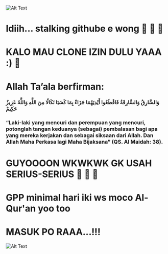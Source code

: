 ![Alt Text](https://media.giphy.com/media/vFKqnCdLPNOKc/giphy.gif)

# Idiih... stalking githube e wong 🤣 🤣 🤣 

# KALO MAU CLONE IZIN DULU YAAA :) 🤗

# Allah Ta’ala berfirman:

### وَالسَّارِقُ وَالسَّارِقَةُ فَاقْطَعُوا أَيْدِيَهُمَا جَزَاءً بِمَا كَسَبَا نَكَالًا مِنَ اللَّهِ وَاللَّهُ عَزِيزٌ حَكِيمٌ

### “Laki-laki yang mencuri dan perempuan yang mencuri, potonglah tangan keduanya (sebagai) pembalasan bagi apa yang mereka kerjakan dan sebagai siksaan dari Allah. Dan Allah Maha Perkasa lagi Maha Bijaksana” (QS. Al Maidah: 38).

# GUYOOOON WKWKWK GK USAH SERIUS-SERIUS 🤣 🤣 🤣

# GPP minimal hari iki ws moco Al-Qur'an yoo too
# MASUK PO RAAA...!!!

![Alt Text](https://media.giphy.com/media/13CoXDiaCcCoyk/giphy.gif)
